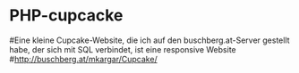 # PHP-cupcacke
#Eine kleine Cupcake-Website, die ich auf den buschberg.at-Server gestellt habe, der sich mit SQL verbindet, ist eine responsive Website
#http://buschberg.at/mkargar/Cupcake/
